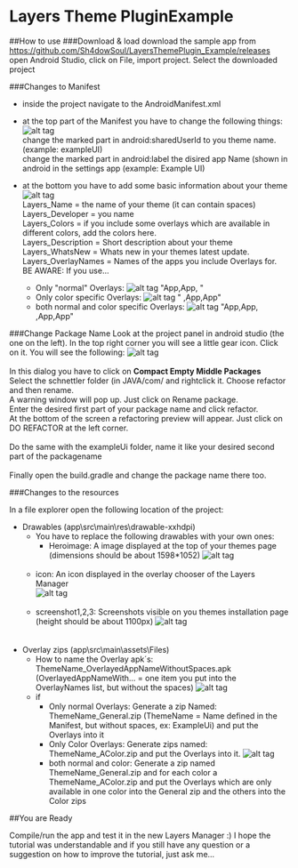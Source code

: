# Layers Theme PluginExample
##How to use
###Download & load
download the sample app from https://github.com/Sh4dowSoul/LayersThemePlugin_Example/releases
open Android Studio, click on File, import project. Select the downloaded project

###Changes to Manifest
* inside the project navigate to the AndroidManifest.xml
* at the top part of the Manifest you have to change the following things:
![alt tag](https://cloud.githubusercontent.com/assets/10466533/8212392/b9588420-151b-11e5-9243-baf2078fe936.png)  
  change the marked part in android:sharedUserId to you theme name. (example: exampleUI)                                        
  change the marked part in android:label the disired app Name (shown in android in the settings app  (example: Example UI)

* at the bottom you have to add some basic information about your theme
![alt tag](https://cloud.githubusercontent.com/assets/10466533/8212581/b70deb8c-151c-11e5-86a2-5c7f590dea34.png)  
  Layers_Name = the name of your theme (it can contain spaces)<br />
  Layers_Developer = you name <br />
  Layers_Colors = if you include some overlays which are available in different colors, add the colors here.<br />
  Layers_Description = Short description about your theme<br />
  Layers_WhatsNew = Whats new in your themes latest update. <br />
  Layers_OverlayNames = Names of the apps you include Overlays for.<br />
  BE AWARE: 
  If you use...
    * Only "normal" Overlays: ![alt tag](https://cloud.githubusercontent.com/assets/10466533/8213187/7a61c664-1520-11e5-9ffd-d280c5a3e5c0.png) "App,App, "
    * Only color specific Overlays: ![alt tag](https://cloud.githubusercontent.com/assets/10466533/8213299/3f6436fe-1521-11e5-8525-db2ce70b7bca.png)  " ,App,App"
    * both normal and color specific Overlays: ![alt tag](https://cloud.githubusercontent.com/assets/10466533/8213060/a278f600-151f-11e5-85e9-faa1a5cb14be.png)  "App,App, ,App,App"

###Change Package Name
Look at the project panel in android studio (the one on the left). In the top right corner you will see a little gear icon. Click on it. You will see the following:
![alt tag](https://cloud.githubusercontent.com/assets/10466533/8213507/9009e616-1522-11e5-8fe1-2465c3365b2e.png) <br />
<br />
In this dialog you have to click on **Compact Empty Middle Packages** <br />
Select the schnettler folder (in JAVA/com/ and rightclick it.  Choose refactor and then rename.<br />
A warning window will pop up. Just click on Rename package.<br />
Enter the desired first part of your package name and click refactor.<br />
At the bottom of the screen a refactoring preview will appear. Just click on DO REFACTOR at the left corner.<br />
<br />
Do the same with the exampleUi folder, name it like your desired second part of the packagename <br />
<br />
Finally open the build.gradle and change the package name there too.

###Changes to the resources

In a file explorer open the following location of the project:
  * Drawables (app\src\main\res\drawable-xxhdpi)
     * You have to replace the following drawables with your own ones: <br/>
        * Heroimage: A image displayed at the top of your themes page (dimensions should be about 1598*1052) 
     ![alt tag](https://cloud.githubusercontent.com/assets/10466533/8214333/cbb509ba-1528-11e5-9d4c-1e6a6514a474.png)<br/><br/>
      * icon: An icon displayed in the overlay chooser of the Layers Manager<br/>
     ![alt tag](https://cloud.githubusercontent.com/assets/10466533/8214403/435d392e-1529-11e5-8c83-fb111d3a9fe5.png)<br/><br/>
      * screenshot1,2,3: Screenshots visible on you themes installation page (height should be about 1100px)
     ![alt tag](https://cloud.githubusercontent.com/assets/10466533/8214474/ce3e376e-1529-11e5-856a-35061c15e069.png)<br/><br/><br/>
  * Overlay zips (app\src\main\assets\Files)
    * How to name the Overlay apk´s: ThemeName_OverlayedAppNameWithoutSpaces.apk (OverlayedAppNameWith... = one item you put into the OverlayNames list, but without the spaces)
    ![alt tag](https://cloud.githubusercontent.com/assets/10466533/8214666/07840692-152b-11e5-9084-d3228f31dbf1.png)
    * if
      * Only normal Overlays: Generate a zip Named: ThemeName_General.zip (ThemeName = Name defined in the Manifest, but without spaces, ex: ExampleUi) and put the Overlays into it
      * Only Color Overlays: Generate zips named: ThemeName_AColor.zip and put the Overlays into it.
      ![alt tag](https://cloud.githubusercontent.com/assets/10466533/8214728/6dd99c2c-152b-11e5-84d4-ba4b089e7ba8.png)
      * both normal and color: Generate a zip named ThemeName_General.zip and for each color a ThemeName_AColor.zip and put the Overlays which are only available in one color into the General zip and the others into the Color zips
      

##You are Ready

Compile/run the app and test it in the new Layers Manager :) I hope the tutorial was understandable and if you still have any question or a suggestion on how to improve the tutorial, just ask me...
      
    
      



  
  
